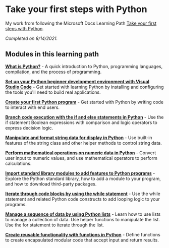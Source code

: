 # Take your first steps with Python

My work from following the Microsoft Docs Learning Path [Take your first steps with Python](https://docs.microsoft.com/en-us/learn/paths/python-first-steps/).

*Completed on 8/14/2021.*

## Modules in this learning path

[**What is Python?**](#) - A quick introduction to Python, programming languages, compilation, and the process of programming.

[**Set up your Python beginner development environment with Visual Studio Code**](#) - Get started with learning Python by installing and configuring the tools you'll need to build real applications.

[**Create your first Python program**](first-program) - Get started with Python by writing code to interact with end users.

[**Branch code execution with the if and else statements in Python**](branch-code) - Use the if statement Boolean expressions with comparison and logic operators to express decision logic.

[**Manipulate and format string data for display in Python**](format-string-data) - Use built-in features of the string class and other helper methods to control string data.

[**Perform mathematical operations on numeric data in Python**](mathematical-operations) - Convert user input to numeric values, and use mathematical operators to perform calculations.

[**Import standard library modules to add features to Python programs**](standard-library) - Explore the Python standard library, how to add a module to your program, and how to download third-party packages.

[**Iterate through code blocks by using the while statement**](iterate) - Use the while statement and related Python code constructs to add looping logic to your programs.

[**Manage a sequence of data by using Python lists**](lists) - Learn how to use lists to manage a collection of data. Use helper functions to manipulate the list. Use the for statement to iterate through the list.

[**Create reusable functionality with functions in Python**](functions) - Define functions to create encapsulated modular code that accept input and return results.
